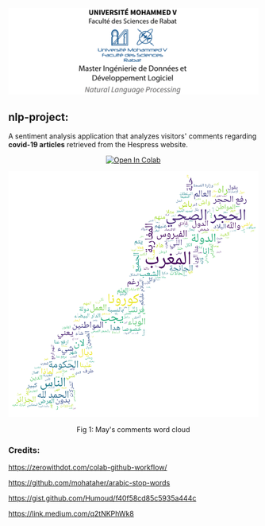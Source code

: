 <p align="center">
<img src="img/header.png" width="620px">
</p>

## nlp-project:

A sentiment analysis application that analyzes visitors' comments regarding <strong>covid-19 articles</strong> retrieved from the Hespress website.
<p align="center">
<a href="https://colab.research.google.com/github/h3t1/nlp-project/blob/master/covid_19_feedbacks.ipynb" target="_parent"><img src="https://colab.research.google.com/assets/colab-badge.svg" alt="Open In Colab"/></a>
</p>
<p align="center">
  <img src="img/may_wc.png" alt="May's word cloud"  width="620px">
  <p align="center">Fig 1: May's comments word cloud</p>
</p>


### Credits:
https://zerowithdot.com/colab-github-workflow/

https://github.com/mohataher/arabic-stop-words

https://gist.github.com/Humoud/f40f58cd85c5935a444c

https://link.medium.com/q2tNKPhWk8
